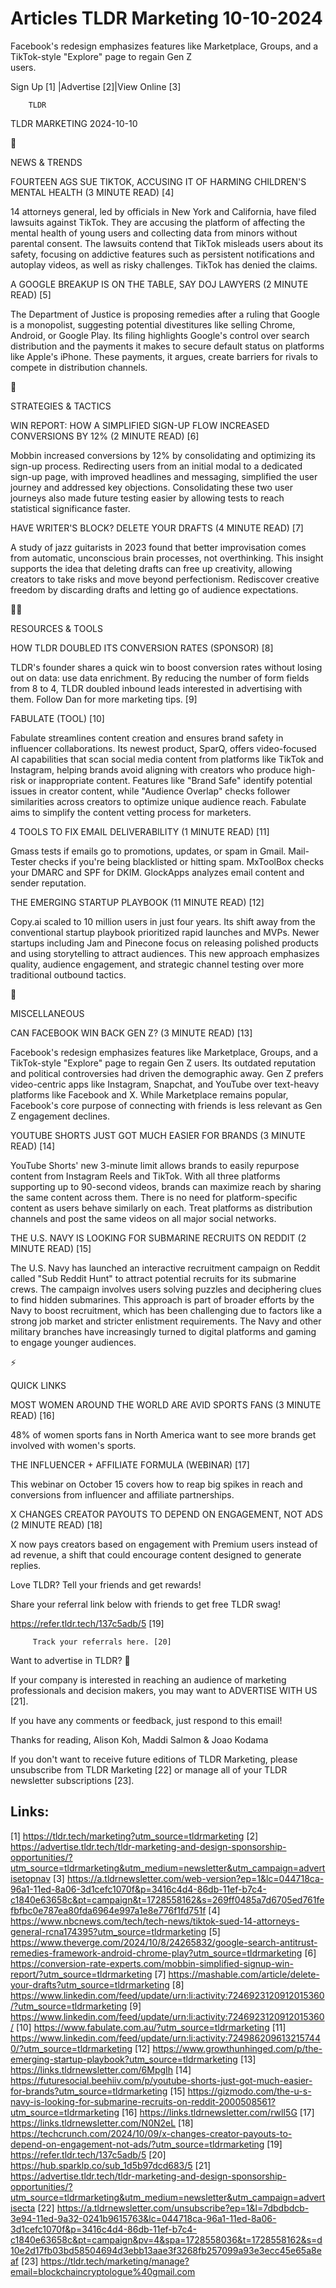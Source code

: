 # Articles TLDR Marketing 10-10-2024

Facebook's redesign emphasizes features like Marketplace, Groups, and
a TikTok-style "Explore" page to regain Gen Z
users. ‌ ‌ ‌ ‌ ‌ ‌ ‌ ‌ ‌ ‌ ‌ ‌ ‌ ‌ ‌ ‌ ‌ ‌ ‌ ‌ ‌ ‌ ‌ ‌ ‌ ‌  ‌ ‌ ‌ ‌ ‌ ‌ ‌ ‌ ‌ ‌ ‌ ‌ ‌ ‌ ‌ ‌ ‌ ‌ ‌ ‌ ‌ ‌ ‌ ‌ ‌ ‌ 


 Sign Up [1] |Advertise [2]|View Online [3] 

		TLDR 

TLDR MARKETING 2024-10-10

📱 

NEWS & TRENDS

 FOURTEEN AGS SUE TIKTOK, ACCUSING IT OF HARMING CHILDREN'S MENTAL
HEALTH (3 MINUTE READ) [4] 

 14 attorneys general, led by officials in New York and California,
have filed lawsuits against TikTok. They are accusing the platform of
affecting the mental health of young users and collecting data from
minors without parental consent. The lawsuits contend that TikTok
misleads users about its safety, focusing on addictive features such
as persistent notifications and autoplay videos, as well as risky
challenges. TikTok has denied the claims. 

 A GOOGLE BREAKUP IS ON THE TABLE, SAY DOJ LAWYERS (2 MINUTE READ) [5]


 The Department of Justice is proposing remedies after a ruling that
Google is a monopolist, suggesting potential divestitures like selling
Chrome, Android, or Google Play. Its filing highlights Google's
control over search distribution and the payments it makes to secure
default status on platforms like Apple's iPhone. These payments, it
argues, create barriers for rivals to compete in distribution
channels. 

🚀 

STRATEGIES & TACTICS

 WIN REPORT: HOW A SIMPLIFIED SIGN-UP FLOW INCREASED CONVERSIONS BY
12% (2 MINUTE READ) [6] 

 Mobbin increased conversions by 12% by consolidating and optimizing
its sign-up process. Redirecting users from an initial modal to a
dedicated sign-up page, with improved headlines and messaging,
simplified the user journey and addressed key objections.
Consolidating these two user journeys also made future testing easier
by allowing tests to reach statistical significance faster. 

 HAVE WRITER'S BLOCK? DELETE YOUR DRAFTS (4 MINUTE READ) [7] 

 A study of jazz guitarists in 2023 found that better improvisation
comes from automatic, unconscious brain processes, not overthinking.
This insight supports the idea that deleting drafts can free up
creativity, allowing creators to take risks and move beyond
perfectionism. Rediscover creative freedom by discarding drafts and
letting go of audience expectations. 

🧑‍💻 

RESOURCES & TOOLS

 HOW TLDR DOUBLED ITS CONVERSION RATES (SPONSOR) [8] 

 TLDR's founder shares a quick win to boost conversion rates without
losing out on data: use data enrichment. By reducing the number of
form fields from 8 to 4, TLDR doubled inbound leads interested in
advertising with them. Follow Dan for more marketing tips. [9] 

 FABULATE (TOOL) [10] 

 Fabulate streamlines content creation and ensures brand safety in
influencer collaborations. Its newest product, SparQ, offers
video-focused AI capabilities that scan social media content from
platforms like TikTok and Instagram, helping brands avoid aligning
with creators who produce high-risk or inappropriate content. Features
like "Brand Safe" identify potential issues in creator content, while
"Audience Overlap" checks follower similarities across creators to
optimize unique audience reach. Fabulate aims to simplify the content
vetting process for marketers. 

 4 TOOLS TO FIX EMAIL DELIVERABILITY (1 MINUTE READ) [11] 

 Gmass tests if emails go to promotions, updates, or spam in Gmail.
Mail-Tester checks if you're being blacklisted or hitting spam.
MxToolBox checks your DMARC and SPF for DKIM. GlockApps analyzes email
content and sender reputation. 

 THE EMERGING STARTUP PLAYBOOK (11 MINUTE READ) [12] 

 Copy.ai scaled to 10 million users in just four years. Its shift away
from the conventional startup playbook prioritized rapid launches and
MVPs. Newer startups including Jam and Pinecone focus on releasing
polished products and using storytelling to attract audiences. This
new approach emphasizes quality, audience engagement, and strategic
channel testing over more traditional outbound tactics. 

🎁 

MISCELLANEOUS

 CAN FACEBOOK WIN BACK GEN Z? (3 MINUTE READ) [13] 

 Facebook's redesign emphasizes features like Marketplace, Groups, and
a TikTok-style "Explore" page to regain Gen Z users. Its outdated
reputation and political controversies had driven the demographic
away. Gen Z prefers video-centric apps like Instagram, Snapchat, and
YouTube over text-heavy platforms like Facebook and X. While
Marketplace remains popular, Facebook's core purpose of connecting
with friends is less relevant as Gen Z engagement declines. 

 YOUTUBE SHORTS JUST GOT MUCH EASIER FOR BRANDS (3 MINUTE READ) [14] 

 YouTube Shorts' new 3-minute limit allows brands to easily repurpose
content from Instagram Reels and TikTok. With all three platforms
supporting up to 90-second videos, brands can maximize reach by
sharing the same content across them. There is no need for
platform-specific content as users behave similarly on each. Treat
platforms as distribution channels and post the same videos on all
major social networks. 

 THE U.S. NAVY IS LOOKING FOR SUBMARINE RECRUITS ON REDDIT (2 MINUTE
READ) [15] 

 The U.S. Navy has launched an interactive recruitment campaign on
Reddit called "Sub Reddit Hunt" to attract potential recruits for its
submarine crews. The campaign involves users solving puzzles and
deciphering clues to find hidden submarines. This approach is part of
broader efforts by the Navy to boost recruitment, which has been
challenging due to factors like a strong job market and stricter
enlistment requirements. The Navy and other military branches have
increasingly turned to digital platforms and gaming to engage younger
audiences. 

⚡ 

QUICK LINKS

 MOST WOMEN AROUND THE WORLD ARE AVID SPORTS FANS (3 MINUTE READ) [16]


 48% of women sports fans in North America want to see more brands get
involved with women's sports. 

 THE INFLUENCER + AFFILIATE FORMULA (WEBINAR) [17] 

 This webinar on October 15 covers how to reap big spikes in reach and
conversions from influencer and affiliate partnerships. 

 X CHANGES CREATOR PAYOUTS TO DEPEND ON ENGAGEMENT, NOT ADS (2 MINUTE
READ) [18] 

 X now pays creators based on engagement with Premium users instead of
ad revenue, a shift that could encourage content designed to generate
replies. 

Love TLDR? Tell your friends and get rewards!

 Share your referral link below with friends to get free TLDR swag! 

 https://refer.tldr.tech/137c5adb/5 [19] 

		 Track your referrals here. [20] 

Want to advertise in TLDR? 📰

 If your company is interested in reaching an audience of marketing
professionals and decision makers, you may want to ADVERTISE WITH US
[21]. 

 If you have any comments or feedback, just respond to this email! 

Thanks for reading, 
Alison Koh, Maddi Salmon & Joao Kodama 

If you don't want to receive future editions of TLDR Marketing, please
unsubscribe from TLDR Marketing [22] or manage all of your TLDR
newsletter subscriptions [23]. 

 

Links:
------
[1] https://tldr.tech/marketing?utm_source=tldrmarketing
[2] https://advertise.tldr.tech/tldr-marketing-and-design-sponsorship-opportunities/?utm_source=tldrmarketing&utm_medium=newsletter&utm_campaign=advertisetopnav
[3] https://a.tldrnewsletter.com/web-version?ep=1&lc=044718ca-96a1-11ed-8a06-3d1cefc1070f&p=3416c4d4-86db-11ef-b7c4-c1840e63658c&pt=campaign&t=1728558162&s=269ff0485a7d6705ed761fefbfbc0e787ea80fda6964e997a1e8e776f1fd751f
[4] https://www.nbcnews.com/tech/tech-news/tiktok-sued-14-attorneys-general-rcna174395?utm_source=tldrmarketing
[5] https://www.theverge.com/2024/10/8/24265832/google-search-antitrust-remedies-framework-android-chrome-play?utm_source=tldrmarketing
[6] https://conversion-rate-experts.com/mobbin-simplified-signup-win-report/?utm_source=tldrmarketing
[7] https://mashable.com/article/delete-your-drafts?utm_source=tldrmarketing
[8] https://www.linkedin.com/feed/update/urn:li:activity:7246923120912015360/?utm_source=tldrmarketing
[9] https://www.linkedin.com/feed/update/urn:li:activity:7246923120912015360/
[10] https://www.fabulate.com.au/?utm_source=tldrmarketing
[11] https://www.linkedin.com/feed/update/urn:li:activity:7249862096132157440/?utm_source=tldrmarketing
[12] https://www.growthunhinged.com/p/the-emerging-startup-playbook?utm_source=tldrmarketing
[13] https://links.tldrnewsletter.com/6MpgIh
[14] https://futuresocial.beehiiv.com/p/youtube-shorts-just-got-much-easier-for-brands?utm_source=tldrmarketing
[15] https://gizmodo.com/the-u-s-navy-is-looking-for-submarine-recruits-on-reddit-2000508561?utm_source=tldrmarketing
[16] https://links.tldrnewsletter.com/rwlI5G
[17] https://links.tldrnewsletter.com/N0N2eL
[18] https://techcrunch.com/2024/10/09/x-changes-creator-payouts-to-depend-on-engagement-not-ads/?utm_source=tldrmarketing
[19] https://refer.tldr.tech/137c5adb/5
[20] https://hub.sparklp.co/sub_1d5b97dcd683/5
[21] https://advertise.tldr.tech/tldr-marketing-and-design-sponsorship-opportunities/?utm_source=tldrmarketing&utm_medium=newsletter&utm_campaign=advertisecta
[22] https://a.tldrnewsletter.com/unsubscribe?ep=1&l=7dbdbdcb-3e94-11ed-9a32-0241b9615763&lc=044718ca-96a1-11ed-8a06-3d1cefc1070f&p=3416c4d4-86db-11ef-b7c4-c1840e63658c&pt=campaign&pv=4&spa=1728558036&t=1728558162&s=d10e2d17fb03bd58504694d3ebb13aae3f3268fb257099a93e3ecc45e65a8eaf
[23] https://tldr.tech/marketing/manage?email=blockchaincryptologue%40gmail.com